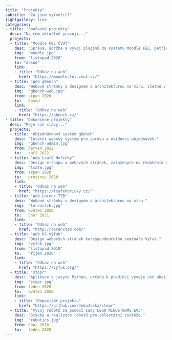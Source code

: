 ```yaml
---
title: "Projekty"
subtitle: "Co jsem vytvořil?"
lightgallery: true
categories:
- title: "Současné projekty"
  desc: "Na čem aktuálně pracuji..."
  projects:
  - title: "Moodle FEL ČVUT"
    desc: "Správa, údržba a vývoj pluginů do systému Moodle FEL, patřící pod Fakultu elektrotechnickou Českého vysokého učení technického v Praze."
    img:  "moodle.jpg"
    from: "listopad 2020"
    to: "dosud"
    link:
    - title: "Odkaz na web"
      href: "https://moodle.fel.cvut.cz/"
  - title: "Web gBench"
    desc: "Webové stránky s designem a architekturou na míru, včetně vlastního konfigurátoru produktů."
    img:  "gbench-web.jpg"
    from: srpen 2020
    to:   dosud
    link:
    - title: "Odkaz na web"
      href: "https://gbench.cz/"
- title: "Dokončené projekty"
  desc: "Moje síň slávy..."
  projects:
  - title: "Objednávkový systém gBench"
    desc: "Interní webový systém pro správu a evidenci objednávek."
    img:  "gbench-admin.jpg"
    from: červen 2022
    to:   září 2022
  - title: "Web Lcafé Hořičky"
    desc: "Design e-shopu a webových stránek, založených na redakčním systému Wordpress."
    img:  "lcafe.jpg"
    from: srpen 2020
    to:   prosinec 2020
    link:
    - title: "Odkaz na web"
      href: "https://lcafehoricky.cz/"
  - title: "Web Lorenc TZB"
    desc: "Webové stránky s designem a architekturou na míru."
    img:  "lorenctzb.jpg"
    from: květen 2020
    to:   únor 2021
    link:
    - title: "Odkaz na web"
      href: "http://lorenctzb.com/"
  - title: "Web KS Výfuk"
    desc: "Design webových stránek korespondenčního semináře Výfuk."
    img:  "vyfuk.jpg"
    from: "listopad 2019"
    to:   "říjen 2020"
    link:
    - title: "Odkaz na web"
      href: "https://vyfuk.org/"
  - title: "stopr"
    desc: "Aplikace v jazyce Python, určená k predikci vývoje cen akcií na světové burze. Vypracováno v rámci 42. ročníku Středoškolské odborné činnosti."
    img:  "stopr.jpg"
    from: leden 2020
    to:   květen 2020
    link:
    - title: "Repozitář projektu"
      href: "https://github.com/JokaJukka/stopr"
  - title: "Vývoj robotů za pomocí sady LEGO MINDSTORMS EV3"
    desc: "Stavba a realizace robotů pro celostátní soutěže."
    img:  "robotics.jpg"
    from: únor 2016
    to:   leden 2020
---
```

